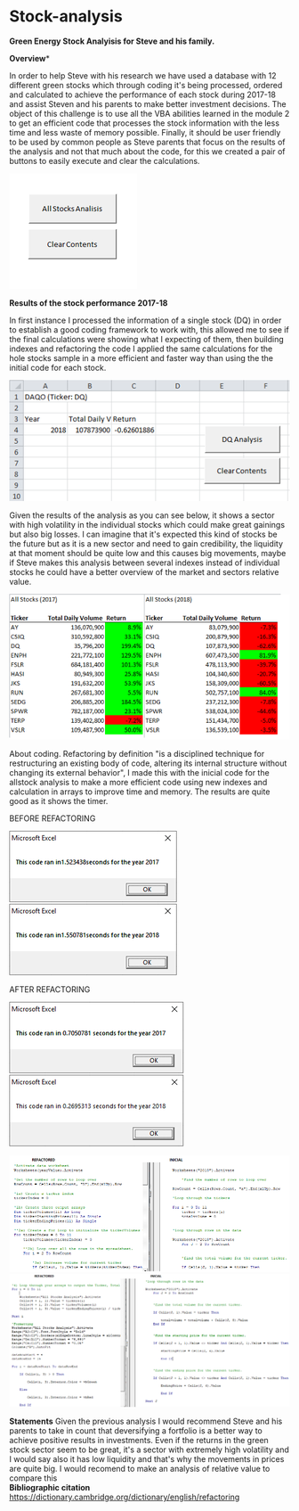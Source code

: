 # Stock-analysis
**Green Energy Stock Analyisis for Steve and his family.**

**Overview***

In order to help Steve with his research we have used a database with 12 different green stocks which through coding it's being processed, ordered and calculated to achieve the performance of each stock during 2017-18 and assist Steven and his parents to make better investment decisions. The object of this challenge is to use all the VBA abilities learned in the module 2 to get an efficient code that processes the stock information with the less time and less waste of memory possible. Finally, it should be user friendly to be used by common people as Steve parents that focus on the results of the analysis and not that much about the code, for this we created a pair of buttons to easily execute and clear the calculations.

![Buttons](https://github.com/franciscomg90/Stock-analysis/blob/main/BUTTONS.PNG)

**Results of the stock performance 2017-18**

In first instance I processed the information of a single stock (DQ) in order to establish a good coding framework to work with, this allowed me to see if the final calculations were showing what I expecting of them, then building indexes and refactoring the code I applied the same calculations for the hole stocks sample in a more efficient and faster way than using the the initial code for each stock.

![DQ Analysis](https://github.com/franciscomg90/Stock-analysis/blob/main/DQAnalysis.PNG)

Given the results of the analysis as you can see below, it shows a sector with high volatility in the individual stocks which could make great gainings but also big losses. I can imagine that it's expected this kind of stocks be the future but as it is a new sector and need to gain credibility, the liquidity at that moment should be quite low and this causes big movements, maybe if Steve makes this analysis between several indexes instead of individual stocks he could have a better overview of the market and sectors relative value.

![Stocks_17_18](https://github.com/franciscomg90/Stock-analysis/blob/main/STOCKS%20PERFORMANCE%2017-18.png)

About coding. Refactoring by definition "is a disciplined technique for restructuring an existing body of code, altering its internal structure without changing its external behavior", I made this with the inicial code for the allstock analysis to make a more efficient code using new indexes and calculation in arrays to improve time and memory. The results are quite good as it shows the timer.

BEFORE REFACTORING

![TIMER1](https://github.com/franciscomg90/Stock-analysis/blob/main/2017%20sin%20refactorar.png)  ![TIMER2](https://github.com/franciscomg90/Stock-analysis/blob/main/2018%20sin%20refactorar.png)

AFTER REFACTORING

![TIMER1.1](https://github.com/franciscomg90/Stock-analysis/blob/main/2017%20time.png) ![TIMER2.2](https://github.com/franciscomg90/Stock-analysis/blob/main/2018%20time.png)

![REFACTORED1](https://github.com/franciscomg90/Stock-analysis/blob/main/REFACTORED%201.1.PNG)
![REFACTORED2](https://github.com/franciscomg90/Stock-analysis/blob/main/REFACTORED%202.2.PNG)


 
**Statements**
Given the previous analysis I would recommend Steve and his parents to take in count that deversifying a fortfolio is a better way to achieve positive results in investments. Even if the returns in the green stock sector seem to be great, it's a sector with extremely high volatility and I would say also it has low liquidity and that's why the movements in prices are quite big. I would recomend to make an analysis of relative value to compare this  
**Bibliographic citation**
https://dictionary.cambridge.org/dictionary/english/refactoring
